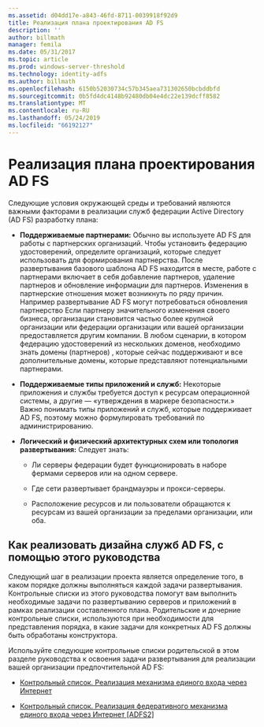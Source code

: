 ```yaml
---
ms.assetid: d04dd17e-a843-46fd-8711-0039918f92d9
title: Реализация плана проектирования AD FS
description: ''
author: billmath
manager: femila
ms.date: 05/31/2017
ms.topic: article
ms.prod: windows-server-threshold
ms.technology: identity-adfs
ms.author: billmath
ms.openlocfilehash: 6150b52030734c57b345aea731302650bcbddbfd
ms.sourcegitcommit: 0b5fd4dc4148b92480db04e4dc22e139dcff8582
ms.translationtype: MT
ms.contentlocale: ru-RU
ms.lasthandoff: 05/24/2019
ms.locfileid: "66192127"
---
```

# <a name="implementing-your-ad-fs-design-plan"></a>Реализация плана проектирования AD FS

Следующие условия окружающей среды и требований являются важными факторами в реализации служб федерации Active Directory \(AD FS\) разработку плана:  
  
-   **Поддерживаемые партнерами:** Обычно вы используете AD FS для работы с партнерских организаций. Чтобы установить федерацию удостоверений, определите организаций, которые следует использовать для формирования партнерства. После развертывания базового шаблона AD FS находится в месте, работе с партнерами включает в себя добавление партнеров, удаление партнеров и обновление информации для партнеров. Изменения в партнерские отношения может возникнуть по ряду причин. Например развертывание AD FS могут потребоваться обновления партнерство Если партнеру значительного изменения своего бизнеса, организации становится частью более крупной организации или федерации организации или вашей организации предоставляется другим компании. В любом сценарии, в котором федерацию удостоверений из нескольких доменов, необходимо знать домены \(партнеров\) , которые сейчас поддерживают и все дополнительные домены, которые представляют потенциальными партнерами.  
  
-   **Поддерживаемые типы приложений и служб:** Некоторые приложения и службы требуется доступ к ресурсам операционной системы, а другие — «утверждения в маркере безопасности.» Важно понимать типы приложений и служб, которые поддерживает AD FS, поэтому можно формулировать требований по администрированию.  
  
-   **Логический и физический архитектурных схем или топология развертывания:** Следует знать:  
  
    -   Ли серверы федерации будет функционировать в наборе фермами серверов или на одном сервере.  
  
    -   Где сети развертывает брандмауэры и прокси-серверы.  
  
    -   Расположение ресурсов и ли пользователи обращаются к ресурсам из вашей организации за пределами организации, или оба.  
  
## <a name="how-to-implement-your-ad-fs-design-using-this-guide"></a>Как реализовать дизайна служб AD FS, с помощью этого руководства  
Следующий шаг в реализации проекта является определение того, в каком порядке должны выполняться каждой задачи развертывания. Контрольные списки из этого руководства помогут вам выполнить необходимые задачи по развертыванию серверов и приложений в рамках реализации составленного плана. Родительские и дочерние контрольные списки, используются при необходимости для представления порядка, в какие задачи для конкретных AD FS должны быть обработаны конструктора.  
  
Используйте следующие контрольные списки родительской в этом разделе руководства к освоения задачи развертывания для реализации вашей организации предпочтительной AD FS:  
  
-   [Контрольный список. Реализация механизма единого входа через Интернет](Checklist--Implementing-a-Web-SSO-Design.md)  
  
-   [Контрольный список. Реализация федеративного механизма единого входа через Интернет [ADFS2]](Checklist--Implementing-a-Federated-Web-SSO-Design.md)  
